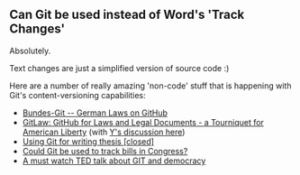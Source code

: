 ## Can Git be used instead of Word's 'Track Changes'

Absolutely.

Text changes are just a simplified version of source code :)

Here are a number of really amazing 'non-code' stuff that is happening with Git's content-versioning capabilities:

  * [Bundes-Git -- German Laws on GitHub](http://okfnlabs.org/blog/2012/12/13/bundesgit-german-laws-on-github.html) 
  * [GitLaw: GitHub for Laws and Legal Documents - a Tourniquet for American Liberty](http://blog.abevoelker.com/gitlaw-github-for-laws-and-legal-documents-a-tourniquet-for-american-liberty/)  (with [Y's discussion here](http://news.ycombinator.com/item?id=3967921))
  * [Using Git for writing thesis [closed]](http://stackoverflow.com/questions/7775881/using-git-for-writing-thesis) 
  * [Could Git be used to track bills in Congress?](http://www.quora.com/Could-Git-be-used-to-track-bills-in-Congress) 
  * [A must watch TED talk about GIT and democracy](http://blog.diniscruz.com/2012/10/a-must-watch-ted-talk-about-git-and.html)
